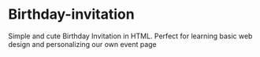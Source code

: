# Birthday-invitation
Simple and cute Birthday Invitation in HTML. Perfect for learning basic web design and personalizing our own event page

